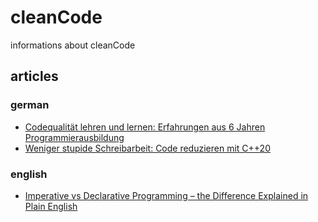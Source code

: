 # cleanCode
informations about cleanCode

## articles
### german
* [Codequalität lehren und lernen: Erfahrungen aus 6 Jahren Programmierausbildung ](https://heise.de/-4795323)
* [Weniger stupide Schreibarbeit: Code reduzieren mit C++20](https://heise.de/-5071680)

### english
* [Imperative vs Declarative Programming – the Difference Explained in Plain English](https://www.freecodecamp.org/news/imperative-vs-declarative-programming-difference/)
